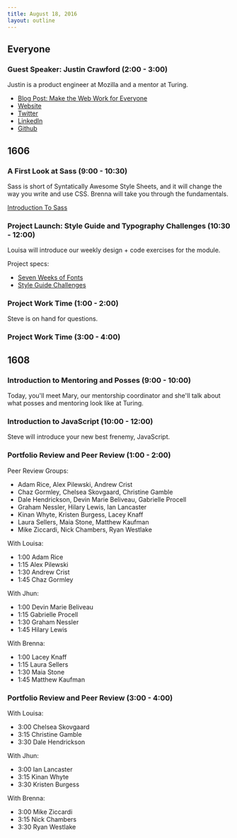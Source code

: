 ```yaml
---
title: August 18, 2016
layout: outline
---
```


## Everyone

### Guest Speaker: Justin Crawford (2:00 - 3:00)

Justin is a product engineer at Mozilla and a mentor at Turing.

- [Blog Post: Make the Web Work for Everyone](https://hacks.mozilla.org/2016/07/make-the-web-work-for-everyone/)
- [Website](https://hoosteeno.com/)
- [Twitter](https://twitter.com/hoosteeno)
- [LinkedIn](https://www.linkedin.com/in/justincrawford)
- [Github](https://github.com/hoosteeno)

## 1606

### A First Look at Sass (9:00 - 10:30)

Sass is short of Syntatically Awesome Style Sheets, and it will change the way you write and use CSS. Brenna will take you  through the fundamentals.  

[Introduction To Sass](http://frontend.turing.io/lessons/introduction-to-sass.html)

### Project Launch: Style Guide and Typography Challenges (10:30 - 12:00)

Louisa will introduce our weekly design + code exercises for the module.

Project specs:

- [Seven Weeks of Fonts](http://frontend.turing.io/projects/seven-weeks-of-fonts.html)
- [Style Guide Challenges](http://frontend.turing.io/projects/style-guide-challenges.html)

### Project Work Time (1:00 - 2:00)

Steve is on hand for questions.

### Project Work Time (3:00 - 4:00)



## 1608

### Introduction to Mentoring and Posses (9:00 - 10:00)

Today, you'll meet Mary, our mentorship coordinator and she'll talk about what posses and mentoring look like at Turing.

### Introduction to JavaScript (10:00 - 12:00)

Steve will introduce your new best frenemy, JavaScript.

### Portfolio Review and Peer Review (1:00 - 2:00)

Peer Review Groups:

- Adam Rice, Alex Pilewski, Andrew Crist
- Chaz Gormley, Chelsea Skovgaard, Christine Gamble
- Dale Hendrickson, Devin Marie Beliveau, Gabrielle Procell
- Graham Nessler, Hilary Lewis, Ian Lancaster
- Kinan Whyte, Kristen Burgess, Lacey Knaff
- Laura Sellers, Maia Stone, Matthew Kaufman
- Mike Ziccardi, Nick Chambers, Ryan Westlake

With Louisa:

- 1:00 Adam Rice
- 1:15 Alex Pilewski
- 1:30 Andrew Crist
- 1:45 Chaz Gormley

With Jhun:

- 1:00 Devin Marie Beliveau
- 1:15 Gabrielle Procell
- 1:30 Graham Nessler
- 1:45 Hilary Lewis

With Brenna:

- 1:00 Lacey Knaff
- 1:15 Laura Sellers
- 1:30 Maia Stone
- 1:45 Matthew Kaufman


### Portfolio Review and Peer Review (3:00 - 4:00)

With Louisa:

- 3:00 Chelsea Skovgaard
- 3:15 Christine Gamble
- 3:30 Dale Hendrickson

With Jhun:

- 3:00 Ian Lancaster
- 3:15 Kinan Whyte
- 3:30 Kristen Burgess

With Brenna:

- 3:00 Mike Ziccardi
- 3:15 Nick Chambers
- 3:30 Ryan Westlake
